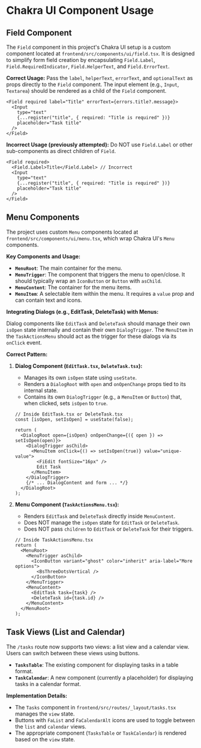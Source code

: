 # Chakra UI Component Usage

## Field Component

The `Field` component in this project's Chakra UI setup is a custom component located at `frontend/src/components/ui/field.tsx`. It is designed to simplify form field creation by encapsulating `Field.Label`, `Field.RequiredIndicator`, `Field.HelperText`, and `Field.ErrorText`.

**Correct Usage:**
Pass the `label`, `helperText`, `errorText`, and `optionalText` as props directly to the `Field` component. The input element (e.g., `Input`, `Textarea`) should be rendered as a child of the `Field` component.

```tsx
<Field required label="Title" errorText={errors.title?.message}>
  <Input
    type="text"
    {...register("title", { required: "Title is required" })}
    placeholder="Task title"
  />
</Field>
```

**Incorrect Usage (previously attempted):**
Do NOT use `Field.Label` or other sub-components as direct children of `Field`.

```tsx
<Field required>
  <Field.Label>Title</Field.Label> // Incorrect
  <Input
    type="text"
    {...register("title", { required: "Title is required" })}
    placeholder="Task title"
  />
</Field>
```

## Menu Components

The project uses custom `Menu` components located at `frontend/src/components/ui/menu.tsx`, which wrap Chakra UI's `Menu` components.

**Key Components and Usage:**

*   **`MenuRoot`**: The main container for the menu.
*   **`MenuTrigger`**: The component that triggers the menu to open/close. It should typically wrap an `IconButton` or `Button` with `asChild`.
*   **`MenuContent`**: The container for the menu items.
*   **`MenuItem`**: A selectable item within the menu. It requires a `value` prop and can contain text and icons.

**Integrating Dialogs (e.g., EditTask, DeleteTask) with Menus:**

Dialog components like `EditTask` and `DeleteTask` should manage their own `isOpen` state internally and contain their own `DialogTrigger`. The `MenuItem` in the `TaskActionsMenu` should act as the trigger for these dialogs via its `onClick` event.

**Correct Pattern:**

1.  **Dialog Component (`EditTask.tsx`, `DeleteTask.tsx`):**
    *   Manages its own `isOpen` state using `useState`.
    *   Renders a `DialogRoot` with `open` and `onOpenChange` props tied to its internal state.
    *   Contains its own `DialogTrigger` (e.g., a `MenuItem` or `Button`) that, when clicked, sets `isOpen` to `true`.

    ```tsx
    // Inside EditTask.tsx or DeleteTask.tsx
    const [isOpen, setIsOpen] = useState(false);

    return (
      <DialogRoot open={isOpen} onOpenChange={({ open }) => setIsOpen(open)}>
        <DialogTrigger asChild>
          <MenuItem onClick={() => setIsOpen(true)} value="unique-value">
            <FiEdit fontSize="16px" />
            Edit Task
          </MenuItem>
        </DialogTrigger>
        {/* ... DialogContent and form ... */}
      </DialogRoot>
    );
    ```

2.  **Menu Component (`TaskActionsMenu.tsx`):**
    *   Renders `EditTask` and `DeleteTask` directly inside `MenuContent`.
    *   Does NOT manage the `isOpen` state for `EditTask` or `DeleteTask`.
    *   Does NOT pass `children` to `EditTask` or `DeleteTask` for their triggers.

    ```tsx
    // Inside TaskActionsMenu.tsx
    return (
      <MenuRoot>
        <MenuTrigger asChild>
          <IconButton variant="ghost" color="inherit" aria-label="More options">
            <BsThreeDotsVertical />
          </IconButton>
        </MenuTrigger>
        <MenuContent>
          <EditTask task={task} />
          <DeleteTask id={task.id} />
        </MenuContent>
      </MenuRoot>
    );
    ```

## Task Views (List and Calendar)

The `/tasks` route now supports two views: a list view and a calendar view. Users can switch between these views using buttons.

*   **`TasksTable`**: The existing component for displaying tasks in a table format.
*   **`TaskCalendar`**: A new component (currently a placeholder) for displaying tasks in a calendar format.

**Implementation Details:**

*   The `Tasks` component in `frontend/src/routes/_layout/tasks.tsx` manages the `view` state.
*   Buttons with `FaList` and `FaCalendarAlt` icons are used to toggle between the `list` and `calendar` views.
*   The appropriate component (`TasksTable` or `TaskCalendar`) is rendered based on the `view` state.